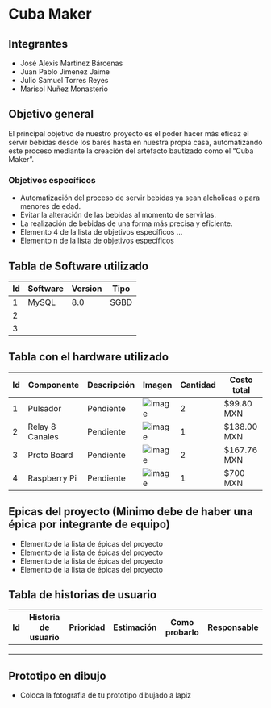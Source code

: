 # Cuba Maker

## Integrantes
- José Alexis Martínez Bárcenas
- Juan Pablo Jimenez Jaime
- Julio Samuel Torres Reyes
- Marisol Nuñez Monasterio

## Objetivo general
El principal objetivo de nuestro proyecto es el poder hacer más eficaz el servir bebidas desde los bares hasta en nuestra propia casa, automatizando este proceso mediante la creación del artefacto bautizado como el “Cuba Maker”.

### Objetivos específicos
- Automatización del proceso de servir bebidas ya sean alcholicas o para menores de edad.
- Evitar la alteración de las bebidas al momento de servirlas.
- La realización de bebidas de una forma más precisa y eficiente.
- Elemento 4 de la lista de objetivos específicos
...
- Elemento n de la lista de objetivos específicos

## Tabla de Software utilizado
| Id | Software | Version | Tipo |
|----|----------|---------|------|
| 1  |   MySQL  |   8.0   | SGBD |
| 2  |          |         |      |
| 3  |          |         |      |

## Tabla con el hardware utilizado
| Id | Componente | Descripción | Imagen | Cantidad | Costo total |
|----|------------|-------------|--------|----------|-------------|
|1|Pulsador|Pendiente|![image](https://user-images.githubusercontent.com/41849043/215903913-bebf33e2-5db5-42f4-9c03-9ed75387d772.png)|2|$99.80 MXN|
|2|Relay 8 Canales|Pendiente|![image](https://user-images.githubusercontent.com/41849043/215903727-05603d01-4f22-47cc-a362-7bcfad52bbb6.png)|1|$138.00 MXN|
|3|Proto Board|Pendiente|![image](https://user-images.githubusercontent.com/41849043/215903654-777973ff-9668-4cec-bc4d-0ec231e15cf8.png)|2|$167.76 MXN|
|4|Raspberry Pi|Pendiente|![image](https://user-images.githubusercontent.com/41849043/215904260-e01da17b-a6ec-47e9-bda2-b8a267f1c31c.png)|1|$700 MXN|

## Epicas del proyecto (Minimo debe de haber una épica por integrante de equipo)
- Elemento de la lista de épicas del proyecto
- Elemento de la lista de épicas del proyecto
- Elemento de la lista de épicas del proyecto
- Elemento de la lista de épicas del proyecto

## Tabla de historias de usuario
| Id | Historia de usuario | Prioridad | Estimación | Como probarlo | Responsable |
|----|---------------------|-----------|------------|---------------|-------------|
|    |                     |           |            |               |             |
|    |                     |           |            |               |             |
|    |                     |           |            |               |             |

## Prototipo en dibujo
- Coloca la fotografia de tu prototipo dibujado a lapiz

